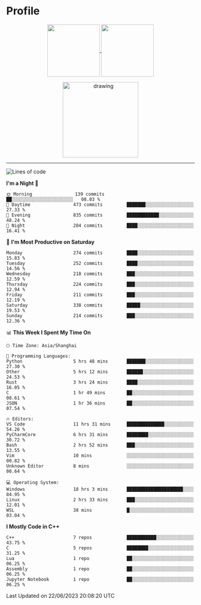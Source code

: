 # Profile

<p align="center">
  <a href="https://github.com/SourVoice">
    <img
      align="center"
      height="140em"
      src="https://github-readme-stats.vercel.app/api?username=SourVoice&show_icons=true&include_all_commits=true&count_private=true&theme=tokyonight"
    />
  </a>
  <a href="https://github.com/SourVoice">
    <img
      align="center"
      height="140em"
      src="https://github-readme-stats.vercel.app/api/top-langs/?username=SourVoice&show_icons=true&include_all_commits=true&count_private=true&layout=compact&theme=tokyonight"
    />
  </a>
</p>

<p align="center">
   <a href="https://github.com/SourVoice">
    <img
      align="center"
      height="202em"
      alt="drawing"
      src="https://activity-graph.herokuapp.com/graph?username=SourVoice&theme=react-dark"
    />
  </a>
</p>

---
<!--START_SECTION:waka-->
![Lines of code](https://img.shields.io/badge/From%20Hello%20World%20I%27ve%20Written-1.6%20million%20lines%20of%20code-blue)

**I'm a Night 🦉** 

```text
🌞 Morning                139 commits         ██░░░░░░░░░░░░░░░░░░░░░░░   08.03 % 
🌆 Daytime                473 commits         ███████░░░░░░░░░░░░░░░░░░   27.33 % 
🌃 Evening                835 commits         ████████████░░░░░░░░░░░░░   48.24 % 
🌙 Night                  284 commits         ████░░░░░░░░░░░░░░░░░░░░░   16.41 % 
```
📅 **I'm Most Productive on Saturday** 

```text
Monday                   274 commits         ████░░░░░░░░░░░░░░░░░░░░░   15.83 % 
Tuesday                  252 commits         ████░░░░░░░░░░░░░░░░░░░░░   14.56 % 
Wednesday                218 commits         ███░░░░░░░░░░░░░░░░░░░░░░   12.59 % 
Thursday                 224 commits         ███░░░░░░░░░░░░░░░░░░░░░░   12.94 % 
Friday                   211 commits         ███░░░░░░░░░░░░░░░░░░░░░░   12.19 % 
Saturday                 338 commits         █████░░░░░░░░░░░░░░░░░░░░   19.53 % 
Sunday                   214 commits         ███░░░░░░░░░░░░░░░░░░░░░░   12.36 % 
```


📊 **This Week I Spent My Time On** 

```text
🕑︎ Time Zone: Asia/Shanghai

💬 Programming Languages: 
Python                   5 hrs 48 mins       ███████░░░░░░░░░░░░░░░░░░   27.30 % 
Other                    5 hrs 12 mins       ██████░░░░░░░░░░░░░░░░░░░   24.53 % 
Rust                     3 hrs 24 mins       ████░░░░░░░░░░░░░░░░░░░░░   16.05 % 
C                        1 hr 49 mins        ██░░░░░░░░░░░░░░░░░░░░░░░   08.61 % 
JSON                     1 hr 36 mins        ██░░░░░░░░░░░░░░░░░░░░░░░   07.54 % 

🔥 Editors: 
VS Code                  11 hrs 31 mins      ██████████████░░░░░░░░░░░   54.26 % 
PyCharmCore              6 hrs 31 mins       ████████░░░░░░░░░░░░░░░░░   30.72 % 
Bash                     2 hrs 52 mins       ███░░░░░░░░░░░░░░░░░░░░░░   13.55 % 
Vim                      10 mins             ░░░░░░░░░░░░░░░░░░░░░░░░░   00.82 % 
Unknown Editor           8 mins              ░░░░░░░░░░░░░░░░░░░░░░░░░   00.64 % 

💻 Operating System: 
Windows                  18 hrs 3 mins       █████████████████████░░░░   84.95 % 
Linux                    2 hrs 33 mins       ███░░░░░░░░░░░░░░░░░░░░░░   12.01 % 
WSL                      38 mins             █░░░░░░░░░░░░░░░░░░░░░░░░   03.04 % 
```

**I Mostly Code in C++** 

```text
C++                      7 repos             ███████████░░░░░░░░░░░░░░   43.75 % 
C                        5 repos             ████████░░░░░░░░░░░░░░░░░   31.25 % 
Lua                      1 repo              ██░░░░░░░░░░░░░░░░░░░░░░░   06.25 % 
Assembly                 1 repo              ██░░░░░░░░░░░░░░░░░░░░░░░   06.25 % 
Jupyter Notebook         1 repo              ██░░░░░░░░░░░░░░░░░░░░░░░   06.25 % 
```




 Last Updated on 22/06/2023 20:08:20 UTC
<!--END_SECTION:waka-->
